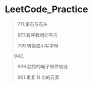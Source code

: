 # LeetCode_Practice

> 711.宝石与石头
>
> 977.有序数组的平方
>
> 709.转换成小写字母
>
> 942.
>
> 929.独特的电子邮件地址
>
> 961.重复 N 次的元素



